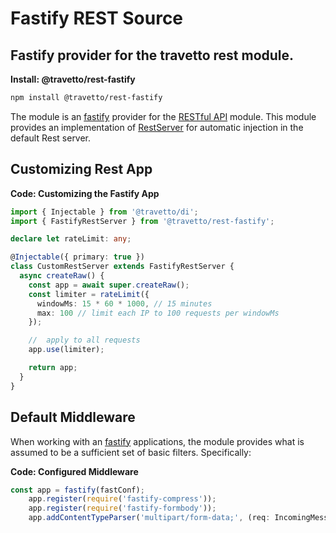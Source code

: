 <!-- This file was generated by the framweork and should not be modified directly -->
<!-- Please modify https://github.com/travetto/travetto/tree/master/module/rest-fastify/README.ts and execute "npm run docs" to rebuild -->
# Fastify REST Source
## Fastify provider for the travetto rest module.

**Install: @travetto/rest-fastify**
```bash
npm install @travetto/rest-fastify
```

The module is an [fastify](https://www.fastify.io/) provider for the [RESTful API](https://github.com/travetto/travetto/tree/master/module/rest#readme "Declarative api for RESTful APIs with support for the dependency injection module.") module.  This module provides an implementation of [RestServer](https://github.com/travetto/travetto/tree/master/module/rest/src/server/server.ts#L16) for automatic injection in the default Rest server.

## Customizing Rest App

**Code: Customizing the Fastify App**
```typescript
import { Injectable } from '@travetto/di';
import { FastifyRestServer } from '@travetto/rest-fastify';

declare let rateLimit: any;

@Injectable({ primary: true })
class CustomRestServer extends FastifyRestServer {
  async createRaw() {
    const app = await super.createRaw();
    const limiter = rateLimit({
      windowMs: 15 * 60 * 1000, // 15 minutes
      max: 100 // limit each IP to 100 requests per windowMs
    });

    //  apply to all requests
    app.use(limiter);

    return app;
  }
}
```

## Default Middleware
When working with an [fastify](https://www.fastify.io/) applications, the module provides what is assumed to be a sufficient set of basic filters. Specifically:

**Code: Configured Middleware**
```typescript
const app = fastify(fastConf);
    app.register(require('fastify-compress'));
    app.register(require('fastify-formbody'));
    app.addContentTypeParser('multipart/form-data;', (req: IncomingMessage, done: (err: Error | null, body?: any) => void) => {
```

